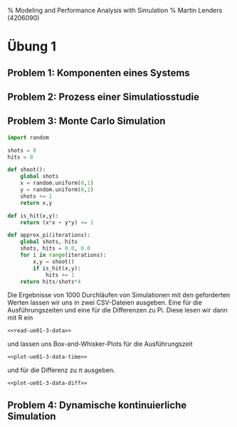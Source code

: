 % Modeling and Performance Analysis with Simulation
% Martin Lenders (4206090)

Übung 1
=======

Problem 1: Komponenten eines Systems
------------------------------------

Problem 2: Prozess einer Simulatiosstudie
-----------------------------------------

Problem 3: Monte Carlo Simulation
---------------------------------
~~~python
import random

shots = 0
hits = 0

def shoot():
    global shots
    x = random.uniform(0,1)
    y = random.uniform(0,1)
    shots += 1
    return x,y

def is_hit(x,y):
    return (x*x + y*y) <= 1

def approx_pi(iterations):
    global shots, hits
    shots, hits = 0.0, 0.0
    for i in range(iterations):
        x,y = shoot()
        if is_hit(x,y):
            hits += 1
    return hits/shots*4
~~~
Die Ergebnisse von 1000 Durchläufen von Simulationen mit den geforderten Werten
lassen wir uns in zwei CSV-Dateien ausgeben. Eine für die Ausführungszeiten
und eine für die Differenzen zu Pi.
Diese lesen wir dann mit R ein
```{r}
<<read-ue01-3-data>>
```
und lassen uns Box-and-Whisker-Plots für die Ausführungszeit
```{r plot-time, result="asis", fig.cap="Ausführungszeit der Monte-Carlo-Simulation"}
<<plot-ue01-3-data-time>>
```
und für die Differenz zu $\pi$ ausgeben.
```{r plot-diff, result="asis", fig.cap="Differenz zu Pi des Ergebnisses der Monte-Carlo-Simulation"}
<<plot-ue01-3-data-diff>>
```

Problem 4: Dynamische kontinuierliche Simulation
------------------------------------------------
~~~python
~~~
